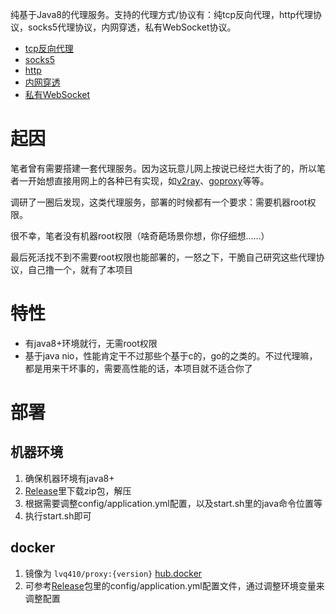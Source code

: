 纯基于Java8的代理服务。支持的代理方式/协议有：纯tcp反向代理，http代理协议，socks5代理协议，内网穿透，私有WebSocket协议。

* [tcp反向代理](docs/tcp.md)
* [socks5](docs/socks5.md)
* [http](docs/http.md)
* [内网穿透](docs/intranet.md)
* [私有WebSocket](docs/pws.md)

# 起因
笔者曾有需要搭建一套代理服务。因为这玩意儿网上按说已经烂大街了的，所以笔者一开始想直接用网上的各种已有实现，如[v2ray](https://github.com/233boy/v2ray)、[goproxy](https://github.com/snail007/goproxy)等等。

调研了一圈后发现，这类代理服务，部署的时候都有一个要求：需要机器root权限。

很不幸，笔者没有机器root权限（啥奇葩场景你想，你仔细想……）

最后死活找不到不需要root权限也能部署的，一怒之下，干脆自己研究这些代理协议，自己撸一个，就有了本项目

# 特性
* 有java8+环境就行，无需root权限
* 基于java nio，性能肯定干不过那些个基于c的，go的之类的。不过代理嘛，都是用来干坏事的，需要高性能的话，本项目就不适合你了

# 部署
## 机器环境
1. 确保机器环境有java8+
1. [Release](https://github.com/lvq410/Proxy/releases)里下载zip包，解压
1. 根据需要调整config/application.yml配置，以及start.sh里的java命令位置等
1. 执行start.sh即可

## docker
1. 镜像为 `lvq410/proxy:{version}` [hub.docker](https://hub.docker.com/r/lvq410/proxy)
1. 可参考[Release](https://github.com/lvq410/Proxy/releases)包里的config/application.yml配置文件，通过调整环境变量来调整配置
